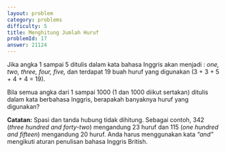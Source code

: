 ```yaml
---
layout: problem
category: problems
difficulty: 5
title: Menghitung Jumlah Huruf
problemId: 17
answer: 21124
---
```

<p>Jika angka 1 sampai 5 ditulis dalam kata bahasa Inggris akan menjadi : <i>one, two, three, four, five,</i> dan terdapat 19 buah huruf yang digunakan (3 + 3 + 5 + 4 + 4 = 19).</p>
<p>Bila semua angka dari 1 sampai 1000 (1 dan 1000 diikut sertakan) ditulis dalam kata berbahasa Inggris, berapakah banyaknya huruf yang digunakan?
</p>
<b>Catatan:</b> Spasi dan tanda hubung tidak dihitung. Sebagai contoh, 342 (<i>three hundred and forty-two</i>) mengandung 23 huruf dan 115 (<i>one hundred and fifteen</i>) mengandung 20 huruf. Anda harus menggunakan kata <i>“and”</i> mengikuti aturan penulisan bahasa Inggris British.
